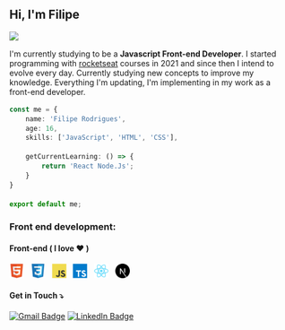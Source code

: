 ## Hi, I'm Filipe 
<img  src="https://img.shields.io/github/followers/filipedev8.svg?style=social&label=Follow&maxAge=2592000" align="left" /> <br/>

I'm currently studying to be a **Javascript Front-end Developer**. I started programming with <a href="https://www.rocketseat.com.br">rocketseat</a> courses in 2021 and since then I intend to evolve every day.
Currently studying new concepts to improve my knowledge. Everything I'm updating, I'm implementing in my work as a front-end developer.


```typescript
const me = {
    name: 'Filipe Rodrigues',
    age: 16,
    skills: ['JavaScript', 'HTML', 'CSS'],
    
    getCurrentLearning: () => {
        return 'React Node.Js';
    }
}

export default me;
```

### Front end development: <br>
#### Front-end ( I love ❤️ )
<img height="26" alt="HTML" src="https://raw.githubusercontent.com/devicons/devicon/master/icons/html5/html5-original.svg"> &nbsp;
<img height="26" alt="CSS" src="https://raw.githubusercontent.com/devicons/devicon/master/icons/css3/css3-original.svg"> &nbsp;
<img height="26" alt="Javascript" src="https://raw.githubusercontent.com/devicons/devicon/master/icons/javascript/javascript-original.svg"> &nbsp;
<img height="26" alt="TypeScript" src="https://raw.githubusercontent.com/devicons/devicon/master/icons/typescript/typescript-original.svg"> &nbsp;
<img height="26" alt="React" src="https://raw.githubusercontent.com/devicons/devicon/master/icons/react/react-original.svg"> &nbsp;
<img height="26" alt="NextJs" src="https://raw.githubusercontent.com/devicons/devicon/master/icons/nextjs/nextjs-original.svg"> &nbsp;


#### Get in Touch ⤵️

[![Gmail Badge](https://img.shields.io/badge/GMAIL-%23DC322F.svg?&style=for-the-badge&logo=gmail&logoColor=white)](mailto:eulerfilipe8@gmail.com)
[![LinkedIn Badge](https://img.shields.io/badge/LinkedIn-0077B5?style=for-the-badge&logo=linkedin&logoColor=white)](https://www.linkedin.com/in/eulerfilipe/)

